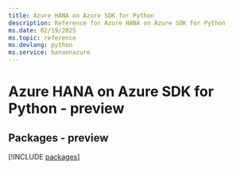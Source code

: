 ```yaml
---
title: Azure HANA on Azure SDK for Python
description: Reference for Azure HANA on Azure SDK for Python
ms.date: 02/19/2025
ms.topic: reference
ms.devlang: python
ms.service: hanaonazure
---
```

# Azure HANA on Azure SDK for Python - preview
## Packages - preview
[!INCLUDE [packages](hana-on-azure-index.md)]